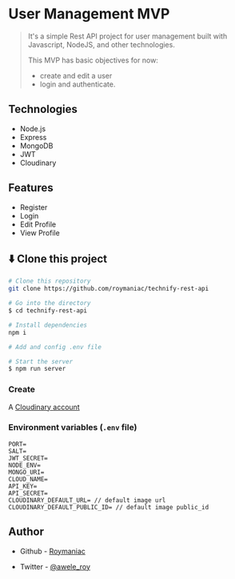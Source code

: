# User Management MVP

> It's a simple Rest API project for user management built with Javascript, NodeJS, and other technologies.
>
> This MVP has basic objectives for now:
>
> * create and edit a user
> * login and authenticate.

## Technologies

* Node.js
* Express
* MongoDB
* JWT
* Cloudinary

## Features

* Register
* Login
* Edit Profile
* View Profile

## **:arrow_down:** Clone this project

```bash
# Clone this repository
git clone https://github.com/roymaniac/technify-rest-api

# Go into the directory
$ cd technify-rest-api

# Install dependencies
npm i

# Add and config .env file

# Start the server
$ npm run server
```

### Create

A <a href="https://cloudinary.com/">Cloudinary account</a>

### Environment variables (`.env` file)

```env
PORT=
SALT=
JWT_SECRET=
NODE_ENV=
MONGO_URI=
CLOUD_NAME=
API_KEY=
API_SECRET=
CLOUDINARY_DEFAULT_URL= // default image url
CLOUDINARY_DEFAULT_PUBLIC_ID= // default image public_id
```

## Author

* Github - [Roymaniac](https://www.github.com/Roymaniac)

* Twitter - [@awele_roy](https://www.twitter.com/awele_roy)
